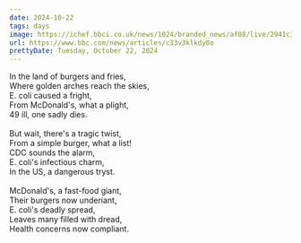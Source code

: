 ```yaml
---
date: 2024-10-22
tags: days
image: https://ichef.bbci.co.uk/news/1024/branded_news/af08/live/2941c3a0-90b9-11ef-b3c2-754b6219680e.jpg
url: https://www.bbc.com/news/articles/c33v3klkdy8o
prettyDate: Tuesday, October 22, 2024
---
```

In the land of burgers and fries,<br>Where golden arches reach the skies,<br>E. coli caused a fright,<br>From McDonald's, what a plight,<br>49 ill, one sadly dies.<br><br>But wait, there's a tragic twist,<br>From a simple burger, what a list!<br>CDC sounds the alarm,<br>E. coli's infectious charm,<br>In the US, a dangerous tryst.<br><br>McDonald's, a fast-food giant,<br>Their burgers now underiant,<br>E. coli's deadly spread,<br>Leaves many filled with dread,<br>Health concerns now compliant.